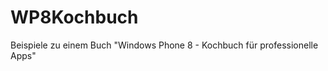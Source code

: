 WP8Kochbuch
===========

Beispiele zu einem Buch "Windows Phone 8 - Kochbuch für professionelle Apps"
